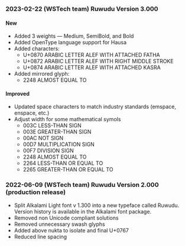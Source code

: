 
### 2023-02-22 (WSTech team) Ruwudu Version 3.000
#### New
- Added 3 weights — Medium, SemiBold, and Bold
- Added OpenType language support for Hausa
- Added characters: 
  - U+0870 ARABIC LETTER ALEF WITH ATTACHED FATHA
  - U+0872 ARABIC LETTER ALEF WITH RIGHT MIDDLE STROKE
  - U+0874 ARABIC LETTER ALEF WITH ATTACHED KASRA
- Added mirrored glyph:
  - 2248 ALMOST EQUAL TO

#### Improved
- Updated space characters to match industry standards (emspace, enspace, etc.)
- Adjust width for some mathematical symols
  - 003C LESS-THAN SIGN
  - 003E GREATER-THAN SIGN
  - 00AC NOT SIGN
  - 00D7 MULTIPLICATION SIGN
  - 00F7 DIVISION SIGN
  - 2248 ALMOST EQUAL TO
  - 2264 LESS-THAN OR EQUAL TO
  - 2265 GREATER-THAN OR EQUAL TO

### 2022-06-09 (WSTech team) Ruwudu Version 2.000 (production release)
- Split Alkalami Light font v 1.300 into a new typeface called Ruwudu. 
  Version history is available in the Alkalami font package.
- Removed non Unicode compliant solutions
- Removed unnecessary swash glyphs
- Added above nukta to isolate and final U+0767
- Reduced line spacing

